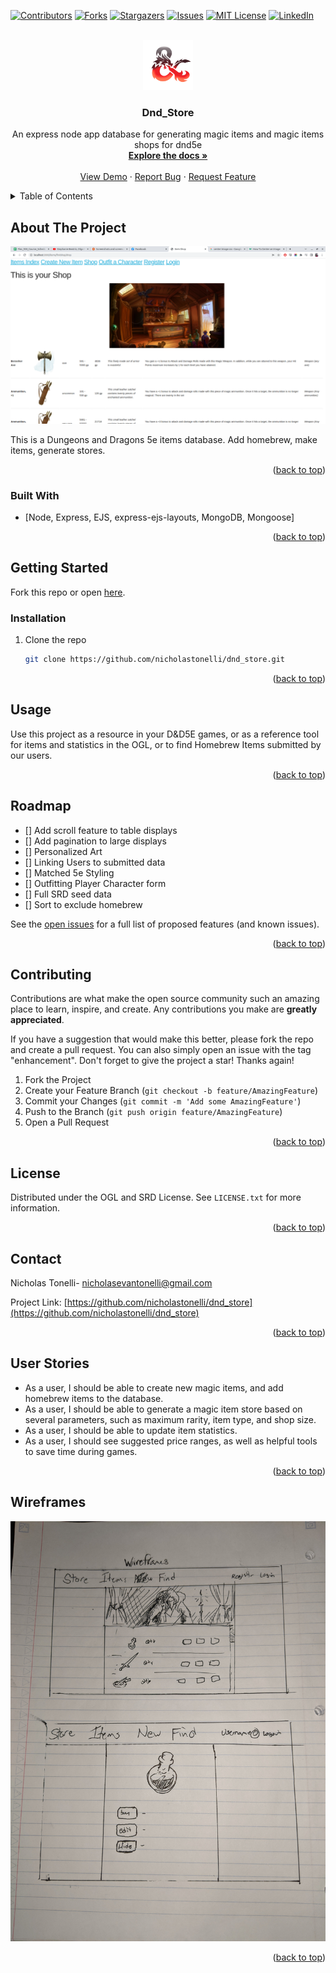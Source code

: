 <div id="top"></div>

[![Contributors][contributors-shield]][contributors-url]
[![Forks][forks-shield]][forks-url]
[![Stargazers][stars-shield]][stars-url]
[![Issues][issues-shield]][issues-url]
[![MIT License][license-shield]][license-url]
[![LinkedIn][linkedin-shield]][linkedin-url]



<!-- PROJECT LOGO -->
<br />
<div align="center">
  <a href="https://github.com/nicholastonelli/dnd_store">
    <img src="public/images/sand1.png" alt="Logo" width="80" height="80">
  </a>

<h3 align="center">Dnd_Store</h3>

  <p align="center">
   An express node app database for generating magic items and magic items shops for dnd5e
    <br />
    <a href="https://github.com/nicholastonelli/dnd_store"><strong>Explore the docs »</strong></a>
    <br />
    <br />
    <a href="https://github.com/nicholastonelli/dnd_store">View Demo</a>
    ·
    <a href="https://github.com/nicholastonelli/dnd_store/issues">Report Bug</a>
    ·
    <a href="https://github.com/nicholastonelli/dnd_store/issues">Request Feature</a>
  </p>
</div>



<!-- TABLE OF CONTENTS -->
<details>
  <summary>Table of Contents</summary>
  <ol>
    <li>
      <a href="#about-the-project">About The Project</a>
      <ul>
        <li><a href="#built-with">Built With</a></li>
      </ul>
    </li>
    <li>
      <a href="#getting-started">Getting Started</a>
      <ul>
        <li><a href="#prerequisites">Prerequisites</a></li>
        <li><a href="#installation">Installation</a></li>
      </ul>
    </li>
    <li><a href="#usage">Usage</a></li>
    <li><a href="#roadmap">Roadmap</a></li>
    <li><a href="#contributing">Contributing</a></li>
    <li><a href="#license">License</a></li>
    <li><a href="#contact">Contact</a></li>
    <li><a href="#userstories">User Stories</a></li>
  </ol>
</details>



<!-- ABOUT THE PROJECT -->
## About The Project

[![Product Name Screen Shot][product-screenshot]](https://example.com)

This is a Dungeons and Dragons 5e items database. Add homebrew, make items, generate stores.

<p align="right">(<a href="#top">back to top</a>)</p>


### Built With

* [Node, Express, EJS, express-ejs-layouts, MongoDB, Mongoose]

<p align="right">(<a href="#top">back to top</a>)</p>



<!-- GETTING STARTED -->
## Getting Started

Fork this repo or open <a href='https://nicholastonelli.github.io/dnd_store/'>here</a>.


### Installation


1. Clone the repo
   ```sh
   git clone https://github.com/nicholastonelli/dnd_store.git
   ```

<p align="right">(<a href="#top">back to top</a>)</p>



<!-- USAGE EXAMPLES -->
## Usage

Use this project as a resource in your D&D5E games, or as a reference tool for items and statistics in the OGL, or to find Homebrew Items submitted by our users.


<p align="right">(<a href="#top">back to top</a>)</p>



<!-- ROADMAP -->
## Roadmap

- [] Add scroll feature to table displays
- [] Add pagination to large displays
- [] Personalized Art
- [] Linking Users to submitted data
- [] Matched 5e Styling
- [] Outfitting Player Character form
- [] Full SRD seed data
- [] Sort to exclude homebrew

See the [open issues](https://github.com/nicholastonelli/dnd_store/issues) for a full list of proposed features (and known issues).

<p align="right">(<a href="#top">back to top</a>)</p>



<!-- CONTRIBUTING -->
## Contributing

Contributions are what make the open source community such an amazing place to learn, inspire, and create. Any contributions you make are **greatly appreciated**.

If you have a suggestion that would make this better, please fork the repo and create a pull request. You can also simply open an issue with the tag "enhancement".
Don't forget to give the project a star! Thanks again!

1. Fork the Project
2. Create your Feature Branch (`git checkout -b feature/AmazingFeature`)
3. Commit your Changes (`git commit -m 'Add some AmazingFeature'`)
4. Push to the Branch (`git push origin feature/AmazingFeature`)
5. Open a Pull Request

<p align="right">(<a href="#top">back to top</a>)</p>



<!-- LICENSE -->
## License

Distributed under the OGL and SRD License. See `LICENSE.txt` for more information.

<p align="right">(<a href="#top">back to top</a>)</p>



<!-- CONTACT -->
## Contact

Nicholas Tonelli- nicholasevantonelli@gmail.com

Project Link: [https://github.com/nicholastonelli/dnd_store](https://github.com/nicholastonelli/dnd_store)

<p align="right">(<a href="#top">back to top</a>)</p>

<!-- USER STORIES -->
## User Stories

* As a user, I should be able to create new magic items, and add homebrew items to the database.
* As a user, I should be able to generate a magic item store based on several parameters, such as maximum rarity, item type, and shop size. 
* As a user, I should be able to update item statistics.
* As a user, I should see suggested price ranges, as well as helpful tools to save time during games. 

<p align="right">(<a href="#top">back to top</a>)</p>

<!-- WIREFRAMES -->
## Wireframes

<img src="public/images/wireframes.jpeg" alt="wireframes">

<p align="right">(<a href="#top">back to top</a>)</p>


<!-- MARKDOWN LINKS & IMAGES -->
<!-- https://www.markdownguide.org/basic-syntax/#reference-style-links -->
[contributors-shield]: https://img.shields.io/github/contributors/nicholastonelli/dnd_store.svg?style=for-the-badge
[contributors-url]: https://github.com/nicholastonelli/dnd_store/graphs/contributors
[forks-shield]: https://img.shields.io/github/forks/nicholastonelli/dnd_store.svg?style=for-the-badge
[forks-url]: https://github.com/nicholastonelli/dnd_store/network/members
[stars-shield]: https://img.shields.io/github/stars/nicholastonelli/dnd_store.svg?style=for-the-badge
[stars-url]: https://github.com/nicholastonelli/dnd_store/stargazers
[issues-shield]: https://img.shields.io/github/issues/nicholastonelli/dnd_store.svg?style=for-the-badge
[issues-url]: https://github.com/gnicholastonelli/dnd_store/issues
[license-shield]: https://img.shields.io/github/license/nicholastonelli/dnd_store.svg?style=for-the-badge
[license-url]: https://github.com/nicholastonelli/dnd_store/blob/master/LICENSE.txt
[linkedin-shield]: https://img.shields.io/badge/-LinkedIn-black.svg?style=for-the-badge&logo=linkedin&colorB=555
[linkedin-url]: https://linkedin.com/in/nicholas-tonelli-9b9000226/
[product-screenshot]: public/images/screenshot.png

